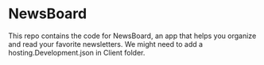 # NewsBoard
This repo contains the code for NewsBoard, an app that helps you organize and read your favorite newsletters. 
We might need to add a hosting.Development.json in Client folder.